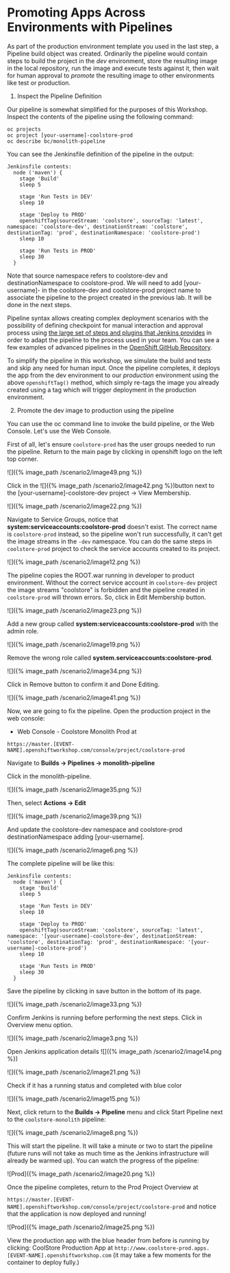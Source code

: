 # Promoting Apps Across Environments with Pipelines

As part of the production environment template you used in the last step, a Pipeline build object was created. Ordinarily the pipeline would contain steps to build the project in the _dev_ environment, store the resulting image in the local repository, run the image and execute tests against it, then wait for human approval to _promote_ the resulting image to other environments like test or production.

1. Inspect the Pipeline Definition

Our pipeline is somewhat simplified for the purposes of this Workshop. Inspect the contents of the pipeline using the following command:

~~~shell
oc projects
oc project [your-username]-coolstore-prod
oc describe bc/monolith-pipeline
~~~

You can see the Jenkinsfile definition of the pipeline in the output:

~~~text
Jenkinsfile contents:
  node ('maven') {
    stage 'Build'
    sleep 5

    stage 'Run Tests in DEV'
    sleep 10

    stage 'Deploy to PROD'
    openshiftTag(sourceStream: 'coolstore', sourceTag: 'latest', namespace: 'coolstore-dev', destinationStream: 'coolstore', destinationTag: 'prod', destinationNamespace: 'coolstore-prod')
    sleep 10

    stage 'Run Tests in PROD'
    sleep 30
  }
~~~

Note that source namespace refers to coolstore-dev and destinationNamespace to coolstore-prod. We will need to add \[your-username\]- in the coolstore-dev and coolstore-prod project name to associate the pipeline to the project created in the previous lab. It will be done in the next steps.

Pipeline syntax allows creating complex deployment scenarios with the possibility of defining checkpoint for manual interaction and approval process using [the large set of steps and plugins that Jenkins provides](https://jenkins.io/doc/pipeline/steps/) in order to adapt the pipeline to the process used in your team. You can see a few examples of advanced pipelines in the [OpenShift GitHub Repository](https://github.com/openshift/origin/tree/master/examples/jenkins/pipeline).

To simplify the pipeline in this workshop, we simulate the build and tests and skip any need for human input. Once the pipeline completes, it deploys the app from the dev environment to our _production_ environment using the above `openshiftTag()` method, which simply re-tags the image you already created using a tag which will trigger deployment in the production environment.

2. Promote the dev image to production using the pipeline

You can use the oc command line to invoke the build pipeline, or the Web Console. Let's use the Web Console.

First of all, let's ensure `coolstore-prod` has the user groups needed to run the pipeline. Return to the main page by clicking in openshift logo on the left top corner.

![]({% image_path /scenario2/image49.png %})

Click in the ![]({% image_path /scenario2/image42.png %})button next to the \[your-username\]-coolstore-dev project -&gt; View Membership.

![]({% image_path /scenario2/image22.png %})

Navigate to Service Groups, notice that **system:serviceaccounts:coolstore-prod** doesn't exist. The correct name is `coolstore-prod` instead, so the pipeline won't run successfully, it can't get the image streams in the `-dev` namespace. You can do the same steps in `coolstore-prod` project to check the service accounts created to its project.

![]({% image_path /scenario2/image12.png %})

The pipeline copies the ROOT.war running in developer to product environment. Without the correct service account in `coolstore-dev` project the image streams "coolstore" is forbidden and the pipeline created in `coolstore-prod` will thrown errors. So, click in Edit Membership button.

![]({% image_path /scenario2/image23.png %})

Add a new group called **system:serviceaccounts:coolstore-prod** with the admin role.

![]({% image_path /scenario2/image19.png %})

Remove the wrong role called **system.serviceaccounts:coolstore-prod**.

![]({% image_path /scenario2/image34.png %})

Click in Remove button to confirm it and Done Editing.

![]({% image_path /scenario2/image41.png %})

Now, we are going to fix the pipeline. Open the production project in the web console:

* Web Console - Coolstore Monolith Prod at

`https://master.[EVENT-NAME].openshiftworkshop.com/console/project/coolstore-prod`

Navigate to **Builds -&gt; Pipelines -&gt; monolith-pipeline**

Click in the monolith-pipeline.

![]({% image_path /scenario2/image35.png %})

Then, select **Actions -&gt; Edit**

![]({% image_path /scenario2/image39.png %})

And update the coolstore-dev namespace and coolstore-prod destinationNamespace adding \[your-username\].

![]({% image_path /scenario2/image6.png %})

The complete pipeline will be like this:

~~~text
Jenkinsfile contents:
  node ('maven') {
    stage 'Build'
    sleep 5

    stage 'Run Tests in DEV'
    sleep 10

    stage 'Deploy to PROD'
    openshiftTag(sourceStream: 'coolstore', sourceTag: 'latest', namespace: '[your-username]-coolstore-dev', destinationStream: 'coolstore', destinationTag: 'prod', destinationNamespace: '[your-username]-coolstore-prod')
    sleep 10

    stage 'Run Tests in PROD'
    sleep 30
  }
~~~

Save the pipeline by clicking in save button in the bottom of its page.

![]({% image_path /scenario2/image33.png %})

Confirm Jenkins is running before performing the next steps. Click in Overview menu option.

![]({% image_path /scenario2/image3.png %})

Open Jenkins application details ![]({% image_path /scenario2/image14.png %})

![]({% image_path /scenario2/image21.png %})

Check if it has a running status and completed with blue color

![]({% image_path /scenario2/image15.png %})

Next, click return to the **Builds -&gt; Pipeline** menu and click Start Pipeline next to the `coolstore-monolith` pipeline:

![]({% image_path /scenario2/image8.png %})

This will start the pipeline. It will take a minute or two to start the pipeline \(future runs will not take as much time as the Jenkins infrastructure will already be warmed up\). You can watch the progress of the pipeline:

![Prod]({% image_path /scenario2/image20.png %})

Once the pipeline completes, return to the Prod Project Overview at

`https://master.[EVENT-NAME].openshiftworkshop.com/console/project/coolstore-prod` and notice that the application is now deployed and running!

![Prod]({% image_path /scenario2/image25.png %})

View the production app with the blue header from before is running by clicking: CoolStore Production App at `http://www.coolstore-prod.apps.[EVENT-NAME].openshiftworkshop.com` \(it may take a few moments for the container to deploy fully.\)

